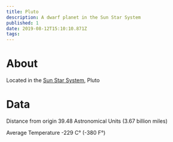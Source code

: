 ```yaml
---
title: Pluto
description: A dwarf planet in the Sun Star System
published: 1
date: 2019-08-12T15:10:10.871Z
tags: 
---
```


# About
Located in the [Sun Star System](/astronomical/star-system/sun-star-system), Pluto
# Data
Distance from origin
39.48 Astronomical Units (3.67 billion miles)

Average Temperature
-229 C° (-380 F°)
